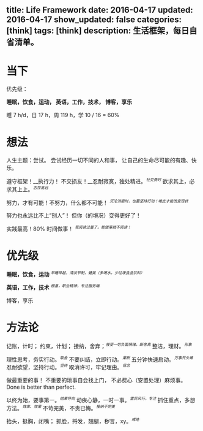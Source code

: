 title: Life Framework
date: 2016-04-17
updated: 2016-04-17
show_updated: false
categories: [think]
tags: [think]
description: 生活框架，每日自省清单。
-------------------------

# 当下

优先级：

__睡眠，饮食，运动，
英语，工作，技术，
博客，享乐__

睡 7 h/d，日 17 h，周 119 h，学 10 / 16 = 60%

# 想法

人生主题：尝试。
尝试经历一切不同的人和事，
让自己的生命尽可能的有趣、快乐。

遵守框架！__执行力！
不交损友！__忍耐寂寞，独处精进。<sup>社交费时</sup>
欲求其上，必求其上上。<sup>志存高远</sup>

努力，才有可能！不努力，什么都不可能！
<sup>沉沦消极时，也要坚持行动！唯此才能改变现状</sup>

努力也永远比不上“别人”！
但你（的境况）变得更好了！

实践最高！80% 时间做事！
<sup>我阅读过量了。能做事就不阅读！</sup>

# 优先级

__睡眠，饮食，运动__
<sup>早睡早起，清淡节制，健美（多喝水，少垃圾食品饮料）</sup>

__英语，工作，技术__
<sup>根基，职业精神，专注服务端</sup>

博客，享乐

# 方法论

记账，计时；
约束，计划；
接纳，舍弃；<sup>接受一切负面情绪，断舍离</sup>
整洁，理财。<sup>形象</sup>

理性思考，务实行动。<sup>取舍</sup>
不要纠结，立即行动。<sup>果断</sup>
五分钟快速启动。<sup>万事开头难</sup>
忍耐欲望，坚持行动。<sup>坚持</sup>
取消许可，牢记理由。<sup>信念</sup>

做最重要的事！
不重要的琐事自会找上门，
不必费心（安置处理）麻烦事。
Done is better than perfect.

以终为始，要事第一。<sup>结果导向</sup>
动疾心静，一时一事。<sup>雷厉风行，专注</sup>
抓住重点，多想方法。<sup>效率、效果</sup>
不苛完美，不责已悔。<sup>接纳不完美</sup>

抬头，挺胸，闭嘴；
抓脸，捋发，翘腿，秽言，xy。<sup>戒绝</sup>

<style type="text/css">
sup {
    font-style: italic;
    font-size: 70%;
}
</style>

